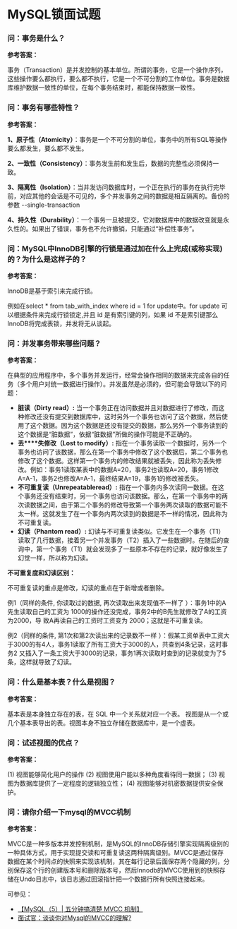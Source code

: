 # MySQL锁面试题
### 问：事务是什么？

**参考答案：**

事务（Transaction）是并发控制的基本单位。所谓的事务，它是一个操作序列，这些操作要么都执行，要么都不执行，它是一个不可分割的工作单位。事务是数据库维护数据一致性的单位，在每个事务结束时，都能保持数据一致性。



### 问：事务有哪些特性？

**参考答案：**  

**1、原子性（Atomicity）**：事务是一个不可分割的单位，事务中的所有SQL等操作要么都发生，要么都不发生。

**2、一致性（Consistency）**：事务发生前和发生后，数据的完整性必须保持一致。

**3、隔离性（Isolation）**：当并发访问数据库时，一个正在执行的事务在执行完毕前，对应其他的会话是不可见的，多个并发事务之间的数据是相互隔离的。备份的参数 --single-transaction

**4、持久性（Durability）**：一个事务一旦被提交，它对数据库中的数据改变就是永久性的。如果出了错误，事务也不允许撤销，只能通过“补偿性事务”。





### 问：MySQL中InnoDB引擎的行锁是通过加在什么上完成(或称实现)的？为什么是这样子的？

**参考答案：**

InnoDB是基于索引来完成行锁。

例如在select * from tab_with_index where id = 1 for update中。for update 可以根据条件来完成行锁锁定,并且 id 是有索引键的列，如果 id 不是索引键那么InnoDB将完成表锁，并发将无从谈起。



### **问：并发事务带来哪些问题？**

**参考答案：**

在典型的应用程序中，多个事务并发运行，经常会操作相同的数据来完成各自的任务（多个用户对统一数据进行操作）。并发虽然是必须的，但可能会导致以下的问题：

- **脏读（Dirty read）:** 当一个事务正在访问数据并且对数据进行了修改，而这种修改还没有提交到数据库中，这时另外一个事务也访问了这个数据，然后使用了这个数据。因为这个数据是还没有提交的数据，那么另外一个事务读到的这个数据是“脏数据”，依据“脏数据”所做的操作可能是不正确的。
- **丢****失修改（Lost to modify）:** 指在一个事务读取一个数据时，另外一个事务也访问了该数据，那么在第一个事务中修改了这个数据后，第二个事务也修改了这个数据。这样第一个事务内的修改结果就被丢失，因此称为丢失修改。例如：事务1读取某表中的数据A=20，事务2也读取A=20，事务1修改A=A-1，事务2也修改A=A-1，最终结果A=19，事务1的修改被丢失。
- **不可重复读（Unrepeatableread）:** 指在一个事务内多次读同一数据。在这个事务还没有结束时，另一个事务也访问该数据。那么，在第一个事务中的两次读数据之间，由于第二个事务的修改导致第一个事务两次读取的数据可能不太一样。这就发生了在一个事务内两次读到的数据是不一样的情况，因此称为不可重复读。
- **幻读（Phantom read）:** 幻读与不可重复读类似。它发生在一个事务（T1）读取了几行数据，接着另一个并发事务（T2）插入了一些数据时。在随后的查询中，第一个事务（T1）就会发现多了一些原本不存在的记录，就好像发生了幻觉一样，所以称为幻读。



**不可重复度和幻读区别：**

不可重复读的重点是修改，幻读的重点在于新增或者删除。

例1（同样的条件, 你读取过的数据, 再次读取出来发现值不一样了 ）：事务1中的A先生读取自己的工资为 1000的操作还没完成，事务2中的B先生就修改了A的工资为2000，导 致A再读自己的工资时工资变为 2000；这就是不可重复读。

例2（同样的条件, 第1次和第2次读出来的记录数不一样 ）：假某工资单表中工资大于3000的有4人，事务1读取了所有工资大于3000的人，共查到4条记录，这时事务2 又插入了一条工资大于3000的记录，事务1再次读取时查到的记录就变为了5条，这样就导致了幻读。



### 问：什么是基本表？什么是视图？

**参考答案：**

基本表是本身独立存在的表，在 SQL 中一个关系就对应一个表。 视图是从一个或几个基本表导出的表。视图本身不独立存储在数据库中，是一个虚表。



### 问：试述视图的优点？

**参考答案：**

(1) 视图能够简化用户的操作 (2) 视图使用户能以多种角度看待同一数据； (3) 视图为数据库提供了一定程度的逻辑独立性； (4) 视图能够对机密数据提供安全保护。



### 问：请你介绍一下mysql的MVCC机制
**参考答案：**

MVCC是一种多版本并发控制机制，是MySQL的InnoDB存储引擎实现隔离级别的一种具体方式，用于实现提交读和可重复读这两种隔离级别。MVCC是通过保存数据在某个时间点的快照来实现该机制，其在每行记录后面保存两个隐藏的列，分别保存这个行的创建版本号和删除版本号，然后Innodb的MVCC使用到的快照存储在Undo日志中，该日志通过回滚指针把一个数据行所有快照连接起来。

 可参见：

- [【MySQL（5）| 五分钟搞清楚 MVCC 机制】](https://juejin.im/post/5c68a4056fb9a049e063e0ab)
- [ 面试官：谈谈你对Mysql的MVCC的理解?](https://blog.csdn.net/belalds/article/details/98759840)
